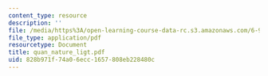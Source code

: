 ```yaml
---
content_type: resource
description: ''
file: /media/https%3A/open-learning-course-data-rc.s3.amazonaws.com/6-974-fundamentals-of-photonics-quantum-electronics-spring-2006/828b971f74a06ecc1657808eb228480c_quan_nature_ligt.pdf
file_type: application/pdf
resourcetype: Document
title: quan_nature_ligt.pdf
uid: 828b971f-74a0-6ecc-1657-808eb228480c
---
```

